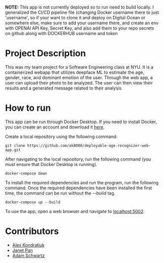**NOTE:**  This app is not currently  deployed so to run need to build locally. I generalized the CI/CD pipeline file (changing Docker username there to just 'username', so if your want to clone it and deploy on Digital Ocean or somewhere else, make sure to add your username there, and create an env with OPENAI API Key, Secret Key, and also add them to your repo secrets on github along with DOCKERHUB username and token

# Project Description
This was my team project for a Software Engineering class at NYU. It is a containerized webapp that utilizes deepface ML to estimate the age, gender, race, and dominant emotion of the user. Through the web app, a user can upload their photo to be analyzed. The user can then view their results and a generated message related to their analysis.

# How to run

This app can be run through Docker Desktop. If you need to install Docker, you can create an account and download it [here](https://www.docker.com/products/docker-desktop/).

Create a local repository using the following command:
    
    git clone https://github.com/ak8000/deployable-age-recognizer-web-app.git

After navigating to the local repository, run the following command (you must ensure that Docker Desktop is running).

    docker-compose down

To install the required dependencies and run the program, run the following command. Once the required dependencies have been installed the first time, the command can be run without the --build tag.

    docker-compose up --build

To use the app, open a web browser and navigate to [localhost:5002](http://localhost:5002/).

# Contributors

- [Alex Kondratiuk](https://github.com/ak8000)
- [Janet Pan](https://github.com/jp6024)
- [Adam Schwartz](https://github.com/aschwartz01)
